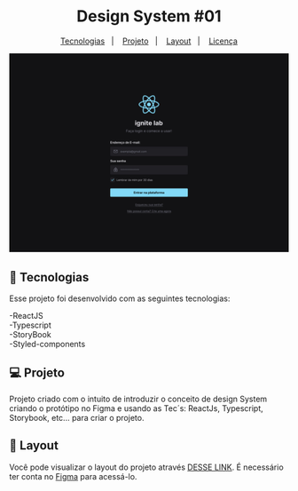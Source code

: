 <h1 align="center"> Design System #01 </h1>
<p align="center">
  <a href="#-tecnologias">Tecnologias</a>&nbsp;&nbsp;&nbsp;|&nbsp;&nbsp;&nbsp;
  <a href="#-projeto">Projeto</a>&nbsp;&nbsp;&nbsp;|&nbsp;&nbsp;&nbsp;
  <a href="#-layout">Layout</a>&nbsp;&nbsp;&nbsp;|&nbsp;&nbsp;&nbsp;
  <a href="#memo-licença">Licença</a>
</p>

<p align="center">
  <img alt="License" src="public/ProjetoImg.jpg">
</p>

## 🚀 Tecnologias

Esse projeto foi desenvolvido com as seguintes tecnologias:

-ReactJS <br>
-Typescript <br>
-StoryBook <br>
-Styled-components


## 💻 Projeto

Projeto criado com o intuito de introduzir o conceito de design System criando o protótipo no Figma e usando as Tec´s: ReactJs, Typescript, Storybook, etc...
para criar o projeto.

## 🔖 Layout

Você pode visualizar o layout do projeto através [DESSE LINK](https://www.figma.com/file/U2bQVCjYNKQapP6Q5l6UDB/Untitled). É necessário ter conta no [Figma](https://figma.com) para acessá-lo.


